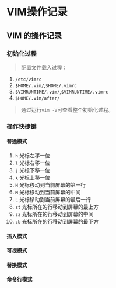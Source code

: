 # VIM操作记录


## VIM 的操作记录

### 初始化过程

> 配置文件载入过程：
> 
1. `/etc/vimrc`
2. `$HOME/.vim/`,`$HOME/.vimrc`
3. `$VIMRUNTIME/.vim/`,`$VIMRUNTIME/.vimrc`
4. `$HOME/.vim/after/`

> 通过运行`vim -V`可查看整个初始化过程。

### 操作快捷键

#### 普通模式

1. `h` 光标左移一位
2. `l` 光标右移一位
3. `j` 光标下移一位
4. `k` 光标上移一位
5. `H` 光标移动到当前屏幕的第一行
6. `M` 光标移动到当前屏幕的中间
7. `L` 光标移动到当前屏幕的最后一行
8. `zt` 光标所在的行移动到屏幕的最上方
9. `zz` 光标所在的行移动到屏幕的中间
10. `zb` 光标所在的行移动到屏幕的最下方

#### 插入模式

#### 可视模式

#### 替换模式

#### 命令行模式


